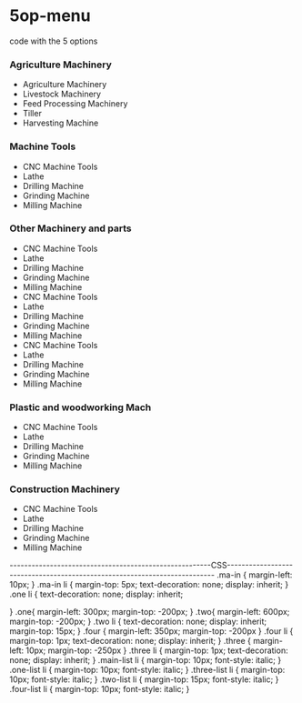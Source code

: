 # 5op-menu
code with the 5 options
<!DOCTYPE html>
<html lang="en">
<head>
    <meta charset="UTF-8">
    <meta name="viewport" content="width=device-width, initial-scale=1.0">
    <meta http-equiv="X-UA-Compatible" content="ie=edge">
    <link rel="stylesheet" href="./css/javascript1.css">
    <title>Document</title>
</head>
<body>
<div class="ma-in">
    <h3>Agriculture Machinery</h3>
    <ul class="main-list">
        <li>Agriculture Machinery</li>
        <li>Livestock Machinery</li>
        <li>Feed Processing Machinery</li>
        <li>Tiller</li>
        <li>Harvesting Machine</li>
    </ul>
</div>
    <div class="one">
        <h3>Machine Tools</h3>
        <ul class="one-list">
            <li>CNC Machine Tools</li>
            <li>Lathe</li>
            <li>Drilling Machine</li>
            <li>Grinding Machine</li>
            <li>Milling Machine</li>
        </ul>
    </div>
        <div class="two">
        <h3>Other Machinery and parts</h3>
        <ul class="two-list">
                <li>CNC Machine Tools</li>
                <li>Lathe</li>
                <li>Drilling Machine</li>
                <li>Grinding Machine</li>
                <li>Milling Machine</li>
                <li>CNC Machine Tools</li>
                <li>Lathe</li>
                <li>Drilling Machine</li>
                <li>Grinding Machine</li>
                <li>Milling Machine</li>
                <li>CNC Machine Tools</li>
                <li>Lathe</li>
                <li>Drilling Machine</li>
                <li>Grinding Machine</li>
                <li>Milling Machine</li>
        </ul>
        </div>
        <div class="three">
                    <h3>Plastic and woodworking Mach</h3>
                    <ul class="three-list">    
                    <li>CNC Machine Tools</li>
                        <li>Lathe</li>
                        <li>Drilling Machine</li>
                        <li>Grinding Machine</li>
                        <li>Milling Machine</li>
                </ul>
            </div>
                <div class="four">
                    <h3>Construction Machinery</h3>
                        <ul class="four-list">
                                <li>CNC Machine Tools</li>
                                <li>Lathe</li>
                                <li>Drilling Machine</li>
                                <li>Grinding Machine</li>
                                <li>Milling Machine</li>
                        </ul>
                </div>
    <script src="./js/javascript1.js"></script>
</body>
</html>

-------------------------------------------------------CSS--------------------------------------------------------------------------
.ma-in
{
    margin-left: 10px;
}
.ma-in li
{
    margin-top: 5px;
    text-decoration: none;
    display: inherit;
}
.one li
{
    text-decoration: none;
    display: inherit;

}
.one{
   margin-left: 300px;
    margin-top: -200px;
}
.two{
    margin-left: 600px;
     margin-top: -200px;
 }
.two li
{
    text-decoration: none;
    display: inherit;
    margin-top: 15px;
}
.four
 {
    margin-left: 350px;
    margin-top: -200px
}
.four li
 {
    margin-top: 1px;
    text-decoration: none;
    display: inherit;
 }
 .three
 {
    margin-left: 10px;
    margin-top: -250px
}
.three li
 {
     margin-top: 1px;
    text-decoration: none;
    display: inherit;
 }
 .main-list li
 {
     margin-top: 10px;
     font-style: italic;
 }
.one-list li
{
    margin-top: 10px;
    font-style: italic;
}
.three-list li
{
    margin-top: 10px;
    font-style: italic;
}
.two-list li
{
    margin-top: 15px;
    font-style: italic;
}
.four-list li
{
    margin-top: 10px;
    font-style: italic;
}
